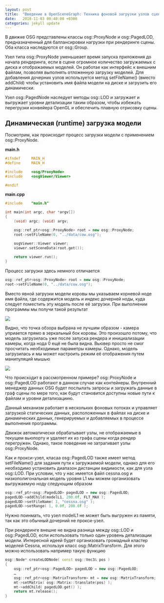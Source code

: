 ```yaml
---
layout: post
title:  "Введение в OpenSceneGraph: Техника фоновой загрузки узлов сцены"
date:   2018-11-03 00:40:00 +0300
categories: jekyll update
---
```


В движке OSG представлены классы osg::ProxyNode и osg::PagedLOD, предназначенный для баллансировки нагрузки при рендеринге сцены. Оба класса наследуются от osg::Group.

Узел типа osg::ProxyNode уменьшеает время запуска приложения до начала рендеринга, если в сцене огромное количество загружаемых с диска и отображаемых моделей. Он работае как интерфейс к внешним файлам, позволяя выполнять отложенную загрузку моделей. Для добавления дочерних узлов используется метод setFileName() (вместо addChild) чтобы установить имя файла модели на диске и загрузить его динамически.

Узел osg::PagedNode наследует методы osg::LOD и загружает и выгружает уровни детализации таким образом, чтобы избежать перегрузки конвейера OpenGL и обеспечить плавную отрисовку сцены.

## Динамическая (runtime) загрузка модели

Посмотрим, как происходит процесс загрузки модели с применением osg::ProxyNode.

**main.h**
```cpp
#ifndef		MAIN_H
#define		MAIN_H

#include    <osg/ProxyNode>
#include    <osgViewer/Viewer>

#endif
```

**main.cpp**
```cpp
#include	"main.h"

int main(int argc, char *argv[])
{
    (void) argc; (void) argv;

    osg::ref_ptr<osg::ProxyNode> root = new osg::ProxyNode;
    root->setFileName(0, "../data/cow.osg");

    osgViewer::Viewer viewer;
    viewer.setSceneData(root.get());
    
    return viewer.run();
}
```

Процесс загрузки здесь немного отличается

```cpp
osg::ref_ptr<osg::ProxyNode> root = new osg::ProxyNode;
root->setFileName(0, "../data/cow.osg");	
```

Вместо явной загрузки модели коровы мы указываем корневой ноде имя файла, где содержится модель и индекс дочерней ноды, куда следует поместить эту модель после её загрузки. При выполнении программы мы получи такой результат

![](https://habrastorage.org/webt/4u/z_/yb/4uz_ybvtau_okn8gtbsyvesuqo8.png)

Видно, что точка обзора выбрана не лучшим образом - камера уприается прямо в зеркальный бок коровы. Это произошло потому, что модель загрузилась уже после запуска рендера и инициализации камеры, когда нода 0 ещё не была видна. Вьювер просто не смог просчитать необходимые параметры камеры. Однако, модель загрузилась и мы может настроить режим её отображения путем манипуляций мышью

![](https://habrastorage.org/webt/kj/qp/hm/kjqphmpi5-thkedfpuqflwfywoa.png)

Что происходит в рассмотренном примере? osg::ProxyNode и osg::PagedLOD работают в данном случае как контейнеры. Внутренний менеджер данных OSG будет послылать запросы и загружать данные в граф сцены по мере того, как будут становится доступны новые пути к файлам и уровни детализациию. 

Данный механизм работает в нескольких фоновых потоках и управляет загрузкой статических данных, расположенных в файлах на диске и динамических данных, генерируемых и добавляемых в процессе выполнения программы.

Движок автоматически обрабатывает узлы, не отображаемые в текущем вьюпорту и удаляет их из графа сцены когда рендер перегружен. Однако, такое поведение не затрагивает узлы osg::ProxyNode.

Как и прокси-узел, класаа osg::PagedLOD также имеет метод setFileName() для задания пути к загружаемой модели, однако для его необходимо установить диапазон дистанции видимости, как для узла osg::LOD. При условии, что у нас имеется файл cessna.osg и низкополигональная модель уровня L1 мы можем организовать выгружаемую ноду следующим образом

```cpp
osg::ref_ptr<osg::PagedLOD> pagedLOD = new osg::PagedLOD;
pagedLOD->addChild(modelL1, 200.0f, FLT_MAX );
pagedLOD->setFileName( 1, "cessna.osg" );
pagedLOD->setRange( 1, 0.0f, 200.0f );
```

Нужно поинмать, что узел modelL1 не может быть выгружен из памяти, так как это обычный дочерний не прокси-узел.

При рендеринге внешне не видна разница между osg::LOD и osg::PagedLOD, если использовать только один уровень детализации модели. Интересной идеей будет организовать громадный кластер моделей Cessna, используя класс osg::MatrixTransform. Для этого можно использовать например такую функцию

```cpp
osg::Node* createLODNode( const osg::Vec3& pos )
{
	osg::ref_ptr<osg::PagedLOD> pagedLOD = new osg::PagedLOD;
	…
	osg::ref_ptr<osg::MatrixTransform> mt = new osg::MatrixTransform;
	mt->setMatrix( osg::Matrix::translate(pos) );
	mt->addChild( pagedLOD.get() );
	return mt.release();
}
```

